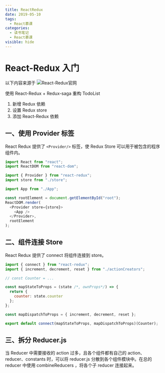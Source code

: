 ```yaml
---
title: ReactRedux
date: 2019-05-10
tags:
  - React慕课
categories:
  - 读书笔记
  - React慕课
visible: hide
---
```


# React-Redux 入门

以下内容来源于 ![React-Redux官网](https://react-redux.js.org/introduction/quick-start)

使用 React-Redux + Redux-saga 重构 TodoList

1. 新增 Redux 依赖
2. 设置 Redux store
3. 添加 React-Redux 依赖

## 一、使用 Provider 标签

React Redux 提供了 `<Provider/>` 标签，使 Redux Store 可以用于被包含的程序组件内。

```js
import React from "react";
import ReactDOM from "react-dom";

import { Provider } from "react-redux";
import store from "./store";

import App from "./App";

const rootElement = document.getElementById("root");
ReactDOM.render(
  <Provider store={store}>
    <App />
  </Provider>,
  rootElement
);
```

## 二、组件连接 Store

React Redux 提供了 connect 将组件连接到 store。

```js
import { connect } from "react-redux";
import { increment, decrement, reset } from "./actionCreators";

// const Counter = ...

const mapStateToProps = (state /*, ownProps*/) => {
  return {
    counter: state.counter
  };
};

const mapDispatchToProps = { increment, decrement, reset };

export default connect(mapStateToProps, mapDispatchToProps)(Counter);
```

## 三、拆分 Reducer.js

当 Reducer 中需要接收的 action 过多，且各个组件都有自己的 action、reducer、constants 时，可以将 reducer.js 分散到各个组件模块中。在总的 reducer 中使用 combineReducers ，将各个子 reducer 连接起来。
